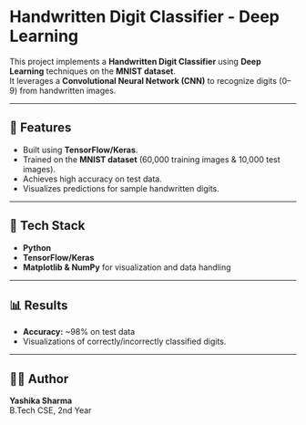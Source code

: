 # Handwritten Digit Classifier - Deep Learning

This project implements a **Handwritten Digit Classifier** using **Deep Learning** techniques on the **MNIST dataset**.  
It leverages a **Convolutional Neural Network (CNN)** to recognize digits (0–9) from handwritten images.

---

## 🚀 Features
- Built using **TensorFlow/Keras**.
- Trained on the **MNIST dataset** (60,000 training images & 10,000 test images).
- Achieves high accuracy on test data.
- Visualizes predictions for sample handwritten digits.

---

## 📂 Tech Stack
- **Python**
- **TensorFlow/Keras**
- **Matplotlib & NumPy** for visualization and data handling

---

## 📊 Results
- **Accuracy:** ~98% on test data  
- Visualizations of correctly/incorrectly classified digits.

---

## 👩‍💻 Author
**Yashika Sharma**  
B.Tech CSE, 2nd Year
